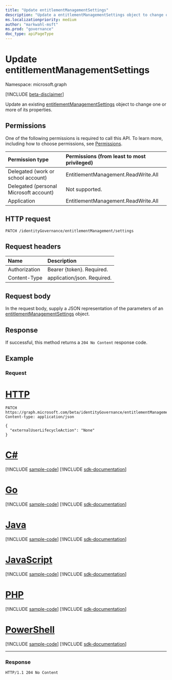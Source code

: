 ```yaml
---
title: "Update entitlementManagementSettings"
description: "Update a entitlementManagementSettings object to change one or more of its properties."
ms.localizationpriority: medium
author: "markwahl-msft"
ms.prod: "governance"
doc_type: apiPageType
---
```


# Update entitlementManagementSettings

Namespace: microsoft.graph

[!INCLUDE [beta-disclaimer](../../includes/beta-disclaimer.md)]

Update an existing [entitlementManagementSettings](../resources/entitlementmanagementsettings.md) object to change one or more of its properties.


## Permissions
One of the following permissions is required to call this API. To learn more, including how to choose permissions, see [Permissions](/graph/permissions-reference).

|Permission type                        | Permissions (from least to most privileged)              |
|:--------------------------------------|:---------------------------------------------------------|
|Delegated (work or school account)     | EntitlementManagement.ReadWrite.All |
|Delegated (personal Microsoft account) | Not supported. |
|Application                            | EntitlementManagement.ReadWrite.All |

## HTTP request
<!-- { "blockType": "ignored" } -->
```http
PATCH /identityGovernance/entitlementManagement/settings
```
## Request headers
| Name         | Description |
|:-------------|:------------|
| Authorization | Bearer \{token\}. Required. |
| Content-Type  | application/json. Required. |

## Request body
In the request body, supply a JSON representation of the parameters of an [entitlementManagementSettings](../resources/entitlementmanagementsettings.md) object.

## Response
If successful, this method returns a `204 No Content` response code.

## Example

### Request


# [HTTP](#tab/http)
<!-- {
  "blockType": "request",
  "name": "update_entitlementManagementSettings"
}-->
```http
PATCH https://graph.microsoft.com/beta/identityGovernance/entitlementManagement/settings
Content-type: application/json

{
  "externalUserLifecycleAction": "None"
}
```

# [C#](#tab/csharp)
[!INCLUDE [sample-code](../includes/snippets/csharp/update-entitlementmanagementsettings-csharp-snippets.md)]
[!INCLUDE [sdk-documentation](../includes/snippets/snippets-sdk-documentation-link.md)]

# [Go](#tab/go)
[!INCLUDE [sample-code](../includes/snippets/go/update-entitlementmanagementsettings-go-snippets.md)]
[!INCLUDE [sdk-documentation](../includes/snippets/snippets-sdk-documentation-link.md)]

# [Java](#tab/java)
[!INCLUDE [sample-code](../includes/snippets/java/update-entitlementmanagementsettings-java-snippets.md)]
[!INCLUDE [sdk-documentation](../includes/snippets/snippets-sdk-documentation-link.md)]

# [JavaScript](#tab/javascript)
[!INCLUDE [sample-code](../includes/snippets/javascript/update-entitlementmanagementsettings-javascript-snippets.md)]
[!INCLUDE [sdk-documentation](../includes/snippets/snippets-sdk-documentation-link.md)]

# [PHP](#tab/php)
[!INCLUDE [sample-code](../includes/snippets/php/update-entitlementmanagementsettings-php-snippets.md)]
[!INCLUDE [sdk-documentation](../includes/snippets/snippets-sdk-documentation-link.md)]

# [PowerShell](#tab/powershell)
[!INCLUDE [sample-code](../includes/snippets/powershell/update-entitlementmanagementsettings-powershell-snippets.md)]
[!INCLUDE [sdk-documentation](../includes/snippets/snippets-sdk-documentation-link.md)]

---

### Response

<!-- {
  "blockType": "response"
} -->
```http
HTTP/1.1 204 No Content
```

<!--
{
  "type": "#page.annotation",
  "description": "Update entitlementManagementSettings",
  "keywords": "",
  "section": "documentation",
  "tocPath": "",
  "suppressions": [
  ]
}
-->


